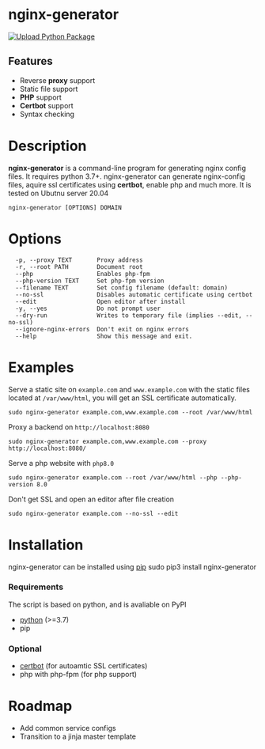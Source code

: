 # nginx-generator
[![Upload Python Package](https://github.com/Oliwerix/nginx-generator/actions/workflows/python-publish.yml/badge.svg)](https://github.com/Oliwerix/nginx-generator/actions/workflows/python-publish.yml)

## Features
 - Reverse **proxy** support
 - Static file support
 - **PHP** support
 - **Certbot** support
 - Syntax checking

# Description
**nginx-generator** is a command-line program for generating nginx config files. It requires python 3.7+. nginx-generator can generate nginx-config files, aquire ssl certificates using **certbot**, enable php and much more. It is tested on Ubutnu server 20.04

    nginx-generator [OPTIONS] DOMAIN

# Options
      -p, --proxy TEXT       Proxy address
      -r, --root PATH        Document root
      --php                  Enables php-fpm
      --php-version TEXT     Set php-fpm version
      --filename TEXT        Set config filename (default: domain)
      --no-ssl               Disables automatic certificate using certbot
      --edit                 Open editor after install
      -y, --yes              Do not prompt user
      --dry-run              Writes to temporary file (implies --edit, --no-ssl)
      --ignore-nginx-errors  Don't exit on nginx errors
      --help                 Show this message and exit.

# Examples
Serve a static site on `example.com` and `www.example.com` with the static files located at `/var/www/html`, you will get an SSL certificate automatically.

    sudo nginx-generator example.com,www.example.com --root /var/www/html

Proxy a backend on `http://localhost:8080`

    sudo nginx-generator example.com,www.example.com --proxy http://localhost:8080/

Serve a php website with `php8.0`

    sudo nginx-generator example.com --root /var/www/html --php --php-version 8.0

Don't get SSL and open an editor after file creation
    
    sudo nginx-generator example.com --no-ssl --edit

# Installation
nginx-generator can be installed using [pip](https://pip.pypa.io/)
    sudo pip3 install nginx-generator
### Requirements
The script is based on python, and is avaliable on PyPI
 - [python](https://www.python.org/) (>=3.7)
 - pip
### Optional
 - [certbot](https://certbot.eff.org/) (for autoamtic SSL certificates)
 - php with php-fpm (for php support)

# Roadmap
- Add common service configs
- Transition to a jinja master template

